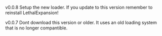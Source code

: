 v0.0.8
Setup the new loader. If you update to this version remember to reinstall LethalExpansion!

v0.0.7
Dont download this version or older. It uses an old loading system that is no longer compantible.